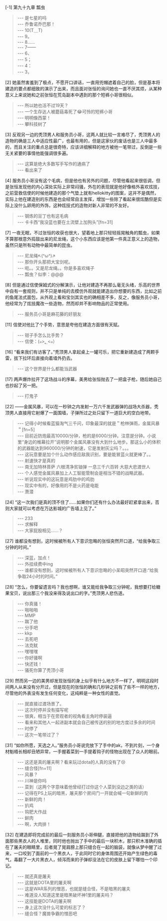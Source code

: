 
[-1] 第九十九章 瓢虫
>--- 是七星的吗<br>
>--- 乔鲁诺乔巴那！<br>
>--- 10(T＿T)<br>
>--- 9。<br>
>--- 8……<br>
>--- 7——<br>
>--- 6、<br>
>--- 5；<br>
>--- 4：<br>
>--- 3，<br>

[2] 她虽然害羞到了极点，不愿开口讲话，一直用兜帽遮着自己的脸，但是基本将建造的要点都细致的演示了出来，而且面对张恒的询问她也一直不厌其烦，从某种意义上来说她和之前张恒在荒岛副本中遇到的那个短裤小哥很相似。
>--- 所以她也活不过19天？<br>
>--- 一个生存达人被蘑菇毒死了😂可怜的短裤小哥<br>
>--- 明明像西蒙！<br>
>--- 攀科技树了<br>

[3] 反观另一边的秃顶男人和服务员小哥，这两人就比较一言难尽了，秃顶男人的造物的确是三人中适应性最广，也最有用的，但是这家伙的废话也是三人中最多的，而且关注的重点总是很奇特，应该详细解释的地方被他一笔带过，反倒是一些无关紧要的事情他能强调很多遍。
>--- 这算是绝大多数写手写作的通病了<br>
>--- 看出来了<br>

[4] 服务员小哥没有这个毛病，但是他也有另外的问题，尽管他看起来很低调，但是张恒发现他的内心深处实际上非常闷骚，外在的表现就是他好像格外喜欢炫技，之前营救信使的时候他建造的那个气垫上就有hellokitty的图案，这并不是偶然，实际上他在建造别的东西是也会经常自主发挥，增加一些除了看起来很炫酷但是实际上没什么卵用的外饰，这种炫技式的造物对新人非常的不友好。
>--- 钢炼的豆丁也有这毛病<br>
>--- 卡卡西“我没蓝也要在土流壁上加狗头”[fn=31]<br>

[7] 一夜无眠，不过张恒的收获也很大，望着地上那只轻轻摇晃触角的瓢虫，如果不算那根意外捣鼓出来的尼龙绳，这个小东西应该是他第一件真正意义上的造物，虽然只是所有动物中最简单的昆虫。
>--- 尼龙绳↖(^ω^)↗<br>
>--- 那你开头那把大宝剑呢。<br>
>--- 呃。。又是尼龙绳。。你是多喜欢绳子<br>
>--- 瓢虫？似李：@@@<br>

[8] 但是通过信使保姆式的分解演示，让他对建造不再那么毫无头绪，乐高的世界中自有一套规则，并不只是单纯的去模仿外观就能建造出你想要的东西，比如之前的鱼尾法式面包，从外观上看和宝剑其实也的确相差不多，反之，像服务员小哥，他经常为了炫技魔改一些造物，然而却并不影响物品的正常使用。
>--- 服务员小哥是麻花藤的好朋友<br>

[11] 信使对他比了个手势，意思是夸他在建造方面很有天赋。
>--- 钳子手怎么比手势？<br>
>--- 信使：(๑>؂<๑）<br>

[16] “看来我们有访客了。”秃顶男人拿起桌上一罐可乐，把它重新建造成了两颗手雷，拔下拉环后直接向着墙外扔去。
>--- 这个世界是什么都能当武器<br>

[17] 两声爆炸拉开了这场战斗的序幕，美男给张恒抛去了一把盒子枪，随后她自己也抄起了另一把。
>--- 打鬼子<br>

[22] ——金属风暴，可以在一秒钟之内发射一万六千发武器弹的战场大杀器，秃顶男人直接用它射爆了一面围墙，子弹所过之处只留下一道巨大的空白地带。
>--- 记得小时候看蓝猫淘气三千问，印象最深的就是＂枪林弹雨，金属风暴＂[fn=5]<br>
>--- 目前近防炮最高10000/分钟，枪的是6000/分钟。注意是分钟。小说里“身边的帷幕拉开”说明那个金属风暴没有大到什么地步。那这么小的体积的武器能达到960000/分钟的射速，它是发射灰尘吗？。。。<br>
>--- 这玩意要是加个什么动作感应敌我识别，要是能冒蓝火就更棒了。。<br>
>--- 射速快才是真的<br>
>--- 南无加特林菩萨
六根清净贫铀弹
一息三千六百转
大慈大悲渡世人<br>
>--- 个人感觉金属风暴加上人工智能管制会是相当不错的战略武器。<br>
>--- 听说现实中的这玩意是鸡肋中的鸡肋<br>
>--- 现实中有的，好像用的不是火药是电能<br>
>--- 萧潜<br>

[24] “这一次我们是真的顶不住了……如果你们还有什么办法最好赶紧拿出来，否则大家就可以考虑在万达影城的广告墙上见了。”
>--- 233<br>
>--- 求解释<br>
>--- 大家屁股相见……？<br>

[27] 谁都没有想到，这时候被所有人下意识忽略的张恒突然开口道，“给我争取三分钟的时间。”
>--- 深蓝，加点！<br>
>--- 外挂续费中ing<br>
>--- 谁都没有想到，这时候被所有人下意识忽略的小呆昭突然开口道:“给我争取24小时的时间。”<br>

[28] “怎么，你要留遗言吗？我也想啊，谁又能给我争取三分钟呢，我想要打给糖果宝贝，说出那三个我没来得及说出口的字。”秃顶男人悲伤道。
>--- 你真骚！<br>
>--- 啪啪啪<br>
>--- MMP<br>
>--- 踹了他<br>
>--- 分手吧<br>
>--- kkp<br>
>--- 去死吧<br>
>--- 法克鱿<br>
>--- 嘿嘿嘿<br>
>--- 你好骚啊<br>
>--- 快还钱！<br>
>--- 骚死你算了秃顶小哥<br>

[29] 然而另一边的美男却发现张恒的身上似乎有什么地方不一样了，明明这段时间两人从来没有分开过，但是现在的张恒的确和几秒钟之前有了些不一样的地方，尽管他的外表没有发生任何变化，这纯粹是一种女性的直觉。
>--- 就直接过渡场景了。<br>
>--- 这次时停并没有描写呢<br>
>--- 很爽，相当于在旁观者的视角看主角时停装逼<br>
>--- 看来和其他人一起进副本就会自己被传送的别的地方度过多余的时间<br>
>--- 时停了<br>
>--- 这次一笔带过了？<br>

[31] “如你所愿，天选之人。”服务员小哥说完放下了手中的ak，不到片刻，一个身材魁梧长相却丑陋异常，一手握着菜到一手提着钩子的怪物出现在了众人的眼前。
>--- 这还是真的屠夫啊？看来玩过dota的人真的没有了😢<br>
>--- 缝合怪[fn=11]<br>
>--- 风暴？<br>
>--- 川神是你吗<br>
>--- 菜到（这两个字意味着他曾经打过你这个人菜到没边之类的话）<br>
>--- 记得在PS上玩的暗黑，屠夫那个房间门一开就会喊一句新鲜的肉<br>
>--- 新鲜的肉！<br>
>--- 扒鸡<br>
>--- 钩肥大作战<br>
>--- 鲜肉<br>
>--- 啊，大肉排！<br>

[32] 在建造即将完成前的最后一刻服务员小哥伸腿，直接把他的造物给踹到了外面那些黑衣人的人堆里，同时他也抛出了手中的最后一块积木，那只积木准确的插在了屠夫的眼睛里，后者晃了晃肩膀上那只缝合在一起的脑袋，就像从梦中醒了过来，一口咬到了面前的一个黑衣人，于此同时它的身体周围还开始产生绿色的毒气，毒翻了一大片黑衣人，倾泻而来的子弹却没法在它的皮肤上留下哪怕一个印记。
>--- 就还真是屠夫<br>
>--- 这就是DOTA里的屠夫啊<br>
>--- 这是WAR系列的憎恶，也就是缝合怪，不是暗黑的屠夫<br>
>--- 难道没人知道这里是暗黑破坏神1里的屠夫吗？<br>
>--- 这技能是DOTA的屠夫啊<br>
>--- 身上这次没什么可爱的标志了？<br>
>--- 缝合怪？魔兽争霸的憎恶吧<br>

